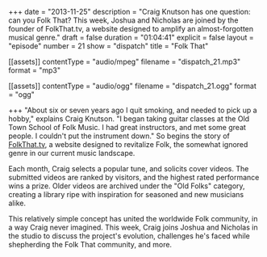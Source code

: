 +++
date = "2013-11-25"
description = "Craig Knutson has one question: can you Folk That? This week, Joshua and Nicholas are joined by the founder of FolkThat.tv, a website designed to amplify an almost-forgotten musical genre."
draft = false
duration = "01:04:41"
explicit = false
layout = "episode"
number = 21
show = "dispatch"
title = "Folk That"

[[assets]]
  contentType = "audio/mpeg"
  filename = "dispatch_21.mp3"
  format = "mp3"

[[assets]]
  contentType = "audio/ogg"
  filename = "dispatch_21.ogg"
  format = "ogg"

+++
"About six or seven years ago I quit smoking, and needed to pick up a hobby," explains Craig Knutson. "I began taking guitar classes at the Old Town School of Folk Music. I had great instructors, and met some great people. I couldn't put the instrument down." So begins the story of [FolkThat.tv](http://folkthat.tv), a website designed to revitalize Folk, the somewhat ignored genre in our current music landscape.

Each month, Craig selects a popular tune, and solicits cover videos. The submitted videos are ranked by visitors, and the highest rated performance wins a prize. Older videos are archived under the "Old Folks" category, creating a library ripe with inspiration for seasoned and new musicians alike.

This relatively simple concept has united the worldwide Folk community, in a way Craig never imagined. This week, Craig joins Joshua and Nicholas in the studio to discuss the project's evolution, challenges he's faced while shepherding the Folk That community, and more.
